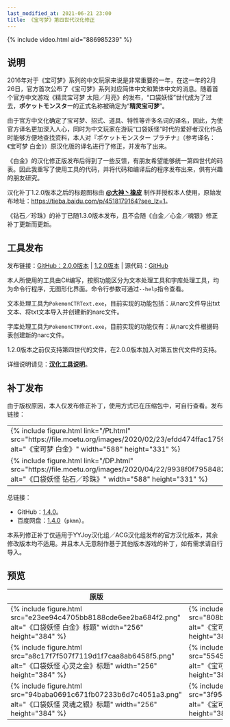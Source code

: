 ```yaml
---
last_modified_at: 2021-06-21 23:00
title: 《宝可梦》第四世代汉化修正
---
```

{% include video.html aid="886985239" %}

## 说明
2016年对于《宝可梦》系列的中文玩家来说是非常重要的一年，在这一年的2月26日，官方首次公布了《宝可梦》系列对应简体中文和繁体中文的消息。随着首个官方中文游戏《精灵宝可梦 太阳／月亮》的发布，“口袋妖怪”世代成为了过去，<strong lang="ja">ポケットモンスター</strong>的正式名称被确定为“**精灵宝可梦**”。

由于官方中文化确定了宝可梦、招式、道具、特性等许多名词的译名，因此，为使官方译名更加深入人心，同时为中文玩家在游玩“口袋妖怪”时代的爱好者汉化作品时能够方便地查找资料，本人对<span lang="ja">『ポケットモンスター プラチナ』</span>（参考译名：《宝可梦 白金》）原汉化版的译名进行了修正，并发布了出来。

《白金》的汉化修正版发布后得到了一些反馈，有朋友希望能够统一第四世代的码表。因此我重写了使用工具的代码，并将代码和编译后的程序发布出来，供有兴趣的朋友研究。

汉化补丁1.2.0版本之后的标题图标由 **[@大神丶橡皮](https://tieba.baidu.com/home/main?un=%E5%A4%A7%E7%A5%9E%E4%B8%B6%E6%A9%A1%E7%9A%AE&ie=utf-8)** 制作并授权本人使用，原始发布地址：<https://tieba.baidu.com/p/4518179164?see_lz=1>。

《钻石／珍珠》的补丁已随1.3.0版本发布，且不会随《白金／心金／魂银》修正补丁更新而更新。

## 工具发布
发布链接：[GitHub：2.0.0版本](https://github.com/Xzonn/PokemonChineseTranslationRevise/releases/tag/2.0.0) &#124; [1.2.0版本](https://github.com/Xzonn/PokemonChineseTranslationRevise/releases/tag/1.2.0) &#124; 源代码：[GitHub](https://github.com/Xzonn/PokemonChineseTranslationRevise/)

本人所使用的工具由C#编写，按照功能区分为文本处理工具和字库处理工具，均为命令行程序，无图形化界面。命令行参数可通过`--help`指令查看。

文本处理工具为`PokemonCTRText.exe`，目前实现的功能包括：从narc文件导出txt文本、将txt文本导入并创建新的narc文件。

字库处理工具为`PokemonCTRFont.exe`，目前实现的功能仅有：从narc文件根据码表创建新的narc文件。

1.2.0版本之前仅支持第四世代的文件，在2.0.0版本加入对第五世代文件的支持。

详细说明请见：**[汉化工具说明](./Tools.html)**。

## 补丁发布
由于版权原因，本人仅发布修正补丁，使用方式已在压缩包中，可自行查看。发布链接：

<table class="figure-table"><tbody><tr>
<td>{% include figure.html link="/Pt.html" src="https://file.moetu.org/images/2020/02/23/efdd474ffac175997868fa704bdc063e1f4ad7cdd56b9c40.jpg" alt="《宝可梦 白金》" width="588" height="331" %}</td>
<td>{% include figure.html link="/HGSS.html" src="https://file.moetu.org/images/2020/02/23/3e6f40d11d826cc1f4babd1c5b2147b08f8baaac761f7e65.jpg" alt="《宝可梦 心金／魂银》" width="588" height="331" %}</td>
</tr><tr>
<td>{% include figure.html link="/DP.html" src="https://file.moetu.org/images/2020/04/22/9938f0f795848274294631bb0d8fa32394714bc5673a1b42.jpg" alt="《口袋妖怪 钻石／珍珠》" width="588" height="331" %}</td>
<td>{% include figure.html link="/PKHeX.html" src="a7b4b821e754b775055372bb0380bc0d.png" alt="可用于《宝可梦》第四世代汉化修正版的PKHeX版本" width="588" height="331" %}</td>
</tr></tbody></table>

总链接：

- GitHub：[1.4.0](https://github.com/Xzonn/PokemonChineseTranslationRevise/releases/tag/patches-1.4.0)。
- 百度网盘：[1.4.0](https://pan.baidu.com/s/1tLhRCJjMfZJuxZSvD4I1GQ)（`pkmn`）。

本系列修正补丁仅适用于YYJoy汉化组／ACG汉化组发布的官方汉化版本，其余修改版本均不适用。并且本人无意制作基于其他版本游戏的补丁，如有需求请自行导入。

## 预览
<table class="table">
<thead>
<tr><th>原版</th><th>修正版</th></tr>
</thead>
<tbody>
<tr><td>{% include figure.html src="e23ee94c4705bb8188cde6ee2ba684f2.png" alt="《口袋妖怪 白金》标题" width="256" height="384" %}</td><td>{% include figure.html src="808b046468c20f4b60a7361413efb8a9.png" alt="《宝可梦 白金》标题" width="256" height="384" %}</td></tr>
<tr><td>{% include figure.html src="a8c17f7f507f7119d1f7caa8ab6458f5.png" alt="《口袋妖怪 心灵之金》标题" width="256" height="384" %}</td><td>{% include figure.html src="5545beab7e329331555cfbfe24255b8e.png" alt="《宝可梦 心金》标题" width="256" height="384" %}</td></tr>
<tr><td>{% include figure.html src="94baba0691c671fb07233b6d7c4051a3.png" alt="《口袋妖怪 灵魂之银》标题" width="256" height="384" %}</td><td>{% include figure.html src="3f954e319208266b71d62f2ea3cffa45.png" alt="《宝可梦 魂银》标题" width="256" height="384" %}</td></tr>
</tbody>
</table>